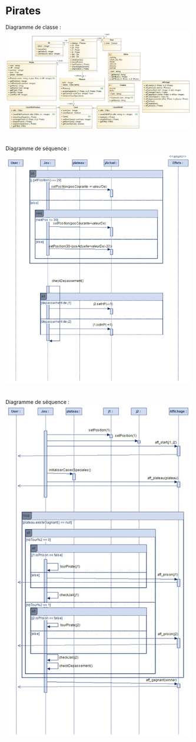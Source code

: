 # Pirates
Diagramme de classe :
![Diagrame de Classe](Diagramme_de_classe.png "Optional title")
#
Diagramme de séquence :
![Diagramme de Séquence Case/Effet spécial](Diagramme_de_sequence_cases_speciales.png "Optional title")
#
Diagramme de séquence :
![Diagramme de Séquence général](Diagramme_de_sequence_general.png "Optional title")
